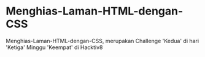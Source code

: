 # Menghias-Laman-HTML-dengan-CSS
Menghias-Laman-HTML-dengan-CSS, merupakan Challenge 'Kedua' di hari 'Ketiga' Minggu 'Keempat' di Hacktiv8
